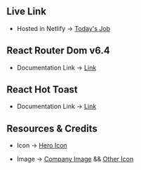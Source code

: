 ## Live Link

- Hosted in Netlify -> [Today's Job](https://herogadget.netlify.app/)

## React Router Dom v6.4

- Documentation Link -> [Link](https://reactrouter.com/en/main/start/overview)

## React Hot Toast

- Documentation Link -> [Link](https://www.npmjs.com/package/react-toastify)

## Resources & Credits

- Icon -> [Hero Icon](https://heroicons.com/)

- Image -> [Company Image](/public/comp_img/) && [Other Icon](/public/Icons/)
